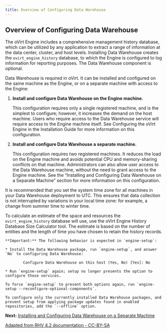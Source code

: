 ```yaml
---
title: Overview of Configuring Data Warehouse
---
```


## Overview of Configuring Data Warehouse

The oVirt Engine includes a comprehensive management history database, which can be utilized by any application to extract a range of information at the data center, cluster, and host levels. Installing Data Warehouse creates the `ovirt_engine_history` database, to which the Engine is configured to log information for reporting purposes. The Data Warehouse component is optional.

Data Warehouse is required in oVirt. It can be installed and configured on the same machine as the Engine, or on a separate machine with access to the Engine:

1. **Install and configure Data Warehouse on the Engine machine.**

   This configuration requires only a single registered machine, and is the simplest to configure; however, it increases the demand on the host machine. Users who require access to the Data Warehouse service will require access to the Engine machine itself. See Configuring the oVirt Engine in the Installation Guide for more information on this configuration.

2. **Install and configure Data Warehouse a separate machine.**

   This configuration requires two registered machines. It reduces the load on the Engine machine and avoids potential CPU and memory-sharing conflicts on that machine. Administrators can also allow user access to the Data Warehouse machine, without the need to grant access to the Engine machine. See the “Installing and Configuring Data Warehouse on a Separate Machine” section for more information on this configuration.

It is recommended that you set the system time zone for all machines in your Data Warehouse deployment to UTC. This ensures that data collection is not interrupted by variations in your local time zone: for example, a change from summer time to winter time.

To calculate an estimate of the space and resources the `ovirt_engine_history` database will use, use the oVirt Engine History Database Size Calculator tool. The estimate is based on the number of entities and the length of time you have chosen to retain the history records.

    **Important:** The following behavior is expected in `engine-setup`:

    * Install the Data Warehouse package, run `engine-setup`, and answer `No` to configuring Data Warehouse:

            Configure Data Warehouse on this host (Yes, No) [Yes]: No

    * Run `engine-setup` again; setup no longer presents the option to configure those services.

    To force `engine-setup` to present both options again, run `engine-setup --reconfigure-optional-components`.

    To configure only the currently installed Data Warehouse packages, and prevent setup from applying package updates found in enabled repositories, add the `--offline` option.

**Next:** [Installing and Configuring Data Warehouse on a Separate Machine](../Data_Warehouse_and_Reports_Configuration_Notes)

[Adapted from RHV 4.2 documentation - CC-BY-SA](https://access.redhat.com/documentation/en-us/red_hat_virtualization/4.2/html/data_warehouse_guide/chap-installing_and_configuring_data_warehouse#Overview_of_Configuring_Data_Warehouse)
